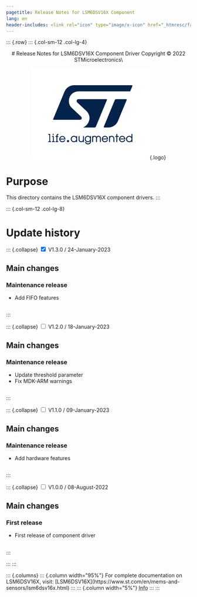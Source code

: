 ```yaml
---
pagetitle: Release Notes for LSM6DSV16X Component
lang: en
header-includes: <link rel="icon" type="image/x-icon" href="_htmresc/favicon.png" />
---
```


::: {.row}
::: {.col-sm-12 .col-lg-4}

<center>
# Release Notes for LSM6DSV16X Component Driver
Copyright &copy; 2022 STMicroelectronics\

[![ST logo](_htmresc/st_logo_2020.png)](https://www.st.com){.logo}
</center>

# Purpose

This directory contains the LSM6DSV16X component drivers.
:::

::: {.col-sm-12 .col-lg-8}
# Update history

::: {.collapse}
<input type="checkbox" id="collapse-section4" checked aria-hidden="true">
<label for="collapse-section4" aria-hidden="true">V1.3.0 / 24-January-2023</label>
<div>

## Main changes

### Maintenance release

- Add FIFO features

##

</div>
:::

::: {.collapse}
<input type="checkbox" id="collapse-section3" aria-hidden="true">
<label for="collapse-section3" aria-hidden="true">V1.2.0 / 18-January-2023</label>
<div>

## Main changes

### Maintenance release

- Update threshold parameter
- Fix MDK-ARM warnings

##

</div>
:::

::: {.collapse}
<input type="checkbox" id="collapse-section2" aria-hidden="true">
<label for="collapse-section2" aria-hidden="true">V1.1.0 / 09-January-2023</label>
<div>

## Main changes

### Maintenance release

- Add hardware features

##

</div>
:::

::: {.collapse}
<input type="checkbox" id="collapse-section1" aria-hidden="true">
<label for="collapse-section1" aria-hidden="true">V1.0.0 / 08-August-2022</label>
<div>

## Main changes

### First release

- First release of component driver

##

</div>
:::

:::
:::

<footer class="sticky">
::: {.columns}
::: {.column width="95%"}
For complete documentation on LSM6DSV16X,
visit:
[LSM6DSV16X](https://www.st.com/en/mems-and-sensors/lsm6dsv16x.html)
:::
::: {.column width="5%"}
<abbr title="Based on template cx566953 version 2.0">Info</abbr>
:::
:::
</footer>
